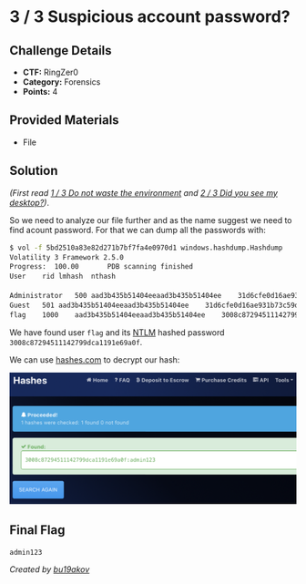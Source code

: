 # 3 / 3 Suspicious account password?

## Challenge Details 

- **CTF:** RingZer0
- **Category:** Forensics
- **Points:** 4

## Provided Materials

- File

## Solution

*(First read [1 / 3 Do not waste the environment](https://github.com/bu19akov/CTF-Challenge-Solutions/blob/main/RingZer0_CTF/forensics/1%20-%203%20Do%20not%20waste%20the%20environment%20(2p)/solution.md) and [2 / 3 Did you see my desktop?](https://github.com/bu19akov/CTF-Challenge-Solutions/blob/main/RingZer0_CTF/forensics/2%20-%203%20Did%20you%20see%20my%20desktop%3F%20(3p)/solution.md))*.

So we need to analyze our file further and as the name suggest we need to find acount password. For that we can dump all the passwords with:

```sh
$ vol -f 5bd2510a83e82d271b7bf7fa4e0970d1 windows.hashdump.Hashdump
Volatility 3 Framework 2.5.0
Progress:  100.00		PDB scanning finished                        
User	rid	lmhash	nthash

Administrator	500	aad3b435b51404eeaad3b435b51404ee	31d6cfe0d16ae931b73c59d7e0c089c0
Guest	501	aad3b435b51404eeaad3b435b51404ee	31d6cfe0d16ae931b73c59d7e0c089c0
flag	1000	aad3b435b51404eeaad3b435b51404ee	3008c87294511142799dca1191e69a0f
```

We have found user `flag` and its [NTLM](https://en.wikipedia.org/wiki/NTLM) hashed password `3008c87294511142799dca1191e69a0f`.

We can use [hashes.com](https://hashes.com/en/decrypt/hash) to decrypt our hash:

![hash](./hash.jpg)

## Final Flag

`admin123`

*Created by [bu19akov](https://github.com/bu19akov)*